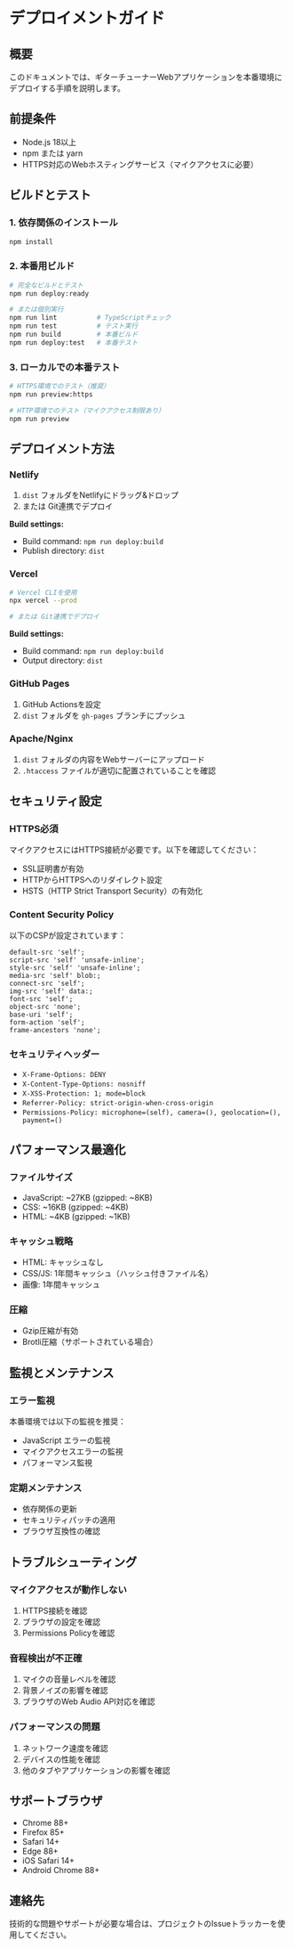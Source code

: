 # デプロイメントガイド

## 概要

このドキュメントでは、ギターチューナーWebアプリケーションを本番環境にデプロイする手順を説明します。

## 前提条件

- Node.js 18以上
- npm または yarn
- HTTPS対応のWebホスティングサービス（マイクアクセスに必要）

## ビルドとテスト

### 1. 依存関係のインストール

```bash
npm install
```

### 2. 本番用ビルド

```bash
# 完全なビルドとテスト
npm run deploy:ready

# または個別実行
npm run lint          # TypeScriptチェック
npm run test          # テスト実行
npm run build         # 本番ビルド
npm run deploy:test   # 本番テスト
```

### 3. ローカルでの本番テスト

```bash
# HTTPS環境でのテスト（推奨）
npm run preview:https

# HTTP環境でのテスト（マイクアクセス制限あり）
npm run preview
```

## デプロイメント方法

### Netlify

1. `dist` フォルダをNetlifyにドラッグ&ドロップ
2. または Git連携でデプロイ

**Build settings:**
- Build command: `npm run deploy:build`
- Publish directory: `dist`

### Vercel

```bash
# Vercel CLIを使用
npx vercel --prod

# または Git連携でデプロイ
```

**Build settings:**
- Build command: `npm run deploy:build`
- Output directory: `dist`

### GitHub Pages

1. GitHub Actionsを設定
2. `dist` フォルダを `gh-pages` ブランチにプッシュ

### Apache/Nginx

1. `dist` フォルダの内容をWebサーバーにアップロード
2. `.htaccess` ファイルが適切に配置されていることを確認

## セキュリティ設定

### HTTPS必須

マイクアクセスにはHTTPS接続が必要です。以下を確認してください：

- SSL証明書が有効
- HTTPからHTTPSへのリダイレクト設定
- HSTS（HTTP Strict Transport Security）の有効化

### Content Security Policy

以下のCSPが設定されています：

```
default-src 'self'; 
script-src 'self' 'unsafe-inline'; 
style-src 'self' 'unsafe-inline'; 
media-src 'self' blob:; 
connect-src 'self'; 
img-src 'self' data:; 
font-src 'self'; 
object-src 'none'; 
base-uri 'self'; 
form-action 'self'; 
frame-ancestors 'none';
```

### セキュリティヘッダー

- `X-Frame-Options: DENY`
- `X-Content-Type-Options: nosniff`
- `X-XSS-Protection: 1; mode=block`
- `Referrer-Policy: strict-origin-when-cross-origin`
- `Permissions-Policy: microphone=(self), camera=(), geolocation=(), payment=()`

## パフォーマンス最適化

### ファイルサイズ

- JavaScript: ~27KB (gzipped: ~8KB)
- CSS: ~16KB (gzipped: ~4KB)
- HTML: ~4KB (gzipped: ~1KB)

### キャッシュ戦略

- HTML: キャッシュなし
- CSS/JS: 1年間キャッシュ（ハッシュ付きファイル名）
- 画像: 1年間キャッシュ

### 圧縮

- Gzip圧縮が有効
- Brotli圧縮（サポートされている場合）

## 監視とメンテナンス

### エラー監視

本番環境では以下の監視を推奨：

- JavaScript エラーの監視
- マイクアクセスエラーの監視
- パフォーマンス監視

### 定期メンテナンス

- 依存関係の更新
- セキュリティパッチの適用
- ブラウザ互換性の確認

## トラブルシューティング

### マイクアクセスが動作しない

1. HTTPS接続を確認
2. ブラウザの設定を確認
3. Permissions Policyを確認

### 音程検出が不正確

1. マイクの音量レベルを確認
2. 背景ノイズの影響を確認
3. ブラウザのWeb Audio API対応を確認

### パフォーマンスの問題

1. ネットワーク速度を確認
2. デバイスの性能を確認
3. 他のタブやアプリケーションの影響を確認

## サポートブラウザ

- Chrome 88+
- Firefox 85+
- Safari 14+
- Edge 88+
- iOS Safari 14+
- Android Chrome 88+

## 連絡先

技術的な問題やサポートが必要な場合は、プロジェクトのIssueトラッカーを使用してください。